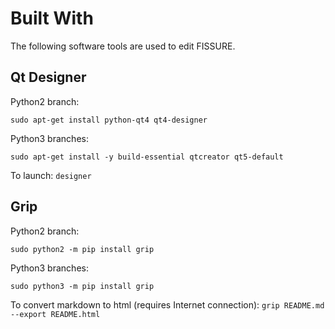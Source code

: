 # Built With

The following software tools are used to edit FISSURE.

## Qt Designer

Python2 branch:
```
sudo apt-get install python-qt4 qt4-designer
```

Python3 branches:
```
sudo apt-get install -y build-essential qtcreator qt5-default
```
To launch: `designer`

## Grip

Python2 branch:
```
sudo python2 -m pip install grip
```

Python3 branches:
```
sudo python3 -m pip install grip
```

To convert markdown to html (requires Internet connection): `grip README.md --export README.html`
